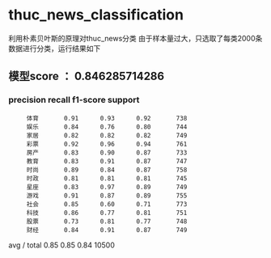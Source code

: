 # thuc_news_classification
利用朴素贝叶斯的原理对thuc_news分类
由于样本量过大，只选取了每类2000条数据进行分类，运行结果如下
## 模型score ： 0.846285714286
  ###           precision    recall    f1-score    support
  
         体育       0.91      0.93      0.92       738
         娱乐       0.84      0.76      0.80       744
         家居       0.82      0.82      0.82       749
         彩票       0.92      0.96      0.94       761
         房产       0.83      0.90      0.87       733
         教育       0.83      0.91      0.87       747
         时尚       0.89      0.84      0.87       758
         时政       0.81      0.81      0.81       745
         星座       0.83      0.97      0.89       749
         游戏       0.91      0.87      0.89       755
         社会       0.85      0.60      0.71       773
         科技       0.86      0.77      0.81       751
         股票       0.73      0.81      0.77       748
         财经       0.84      0.91      0.87       749

avg / total       0.85      0.85      0.84     10500
